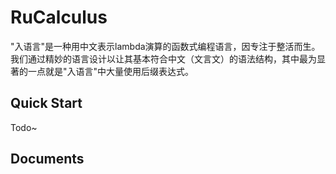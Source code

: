 # RuCalculus

"入语言"是一种用中文表示lambda演算的函数式编程语言，因专注于整活而生。我们通过精妙的语言设计以让其基本符合中文（文言文）的语法结构，其中最为显著的一点就是"入语言"中大量使用后缀表达式。

## Quick Start

Todo~

## Documents
